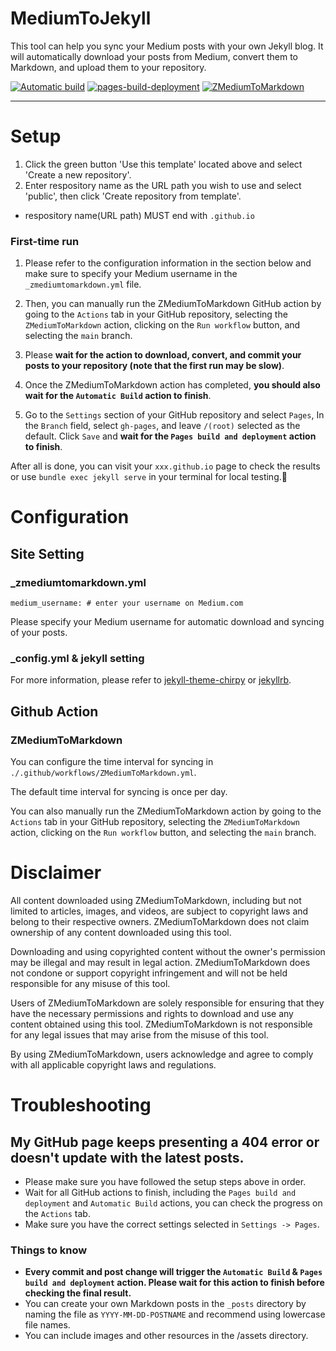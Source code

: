 # MediumToJekyll

This tool can help you sync your Medium posts with your own Jekyll blog. It will automatically download your posts from Medium, convert them to Markdown, and upload them to your repository. 

[![Automatic build](../../actions/workflows/pages-deploy.yml/badge.svg)](../../actions/workflows/pages-deploy.yml)
[![pages-build-deployment](../../actions/workflows/pages/pages-build-deployment/badge.svg)](../../actions/workflows/pages/pages-build-deployment)
[![ZMediumToMarkdown](https://github.com/ZhgChgLi/zhgchgli.github.io/actions/workflows/ZMediumToMarkdown.yml/badge.svg)](https://github.com/ZhgChgLi/zhgchgli.github.io/actions/workflows/ZMediumToMarkdown.yml)

----

# Setup
1. Click the green button 'Use this template' located above and select 'Create a new repository'.
2. Enter respository name as the URL path you wish to use and select 'public', then click 'Create repository from template'.
- respository name(URL path) MUST end with `.github.io`

### First-time run

1. Please refer to the configuration information in the section below and make sure to specify your Medium username in the `_zmediumtomarkdown.yml` file.
2. Then, you can manually run the ZMediumToMarkdown GitHub action by going to the `Actions` tab in your GitHub repository, selecting the `ZMediumToMarkdown` action, clicking on the `Run workflow` button, and selecting the `main` branch.

3. Please **wait for the action to download, convert, and commit your posts to your repository (note that the first run may be slow)**.

4. Once the ZMediumToMarkdown action has completed, **you should also wait for the `Automatic Build` action to finish**.

5. Go to the `Settings` section of your GitHub repository and select `Pages`, In the `Branch` field, select `gh-pages`, and leave `/(root)` selected as the default. Click `Save` and **wait for the `Pages build and deployment` action to finish**.

After all is done, you can visit your `xxx.github.io` page to check the results or use `bundle exec jekyll serve` in your terminal for local testing.🎉

# Configuration

## Site Setting
### _zmediumtomarkdown.yml
```
medium_username: # enter your username on Medium.com
```

Please specify your Medium username for automatic download and syncing of your posts.

### _config.yml & jekyll setting

For more information, please refer to [jekyll-theme-chirpy](https://github.com/cotes2020/jekyll-theme-chirpy/) or [jekyllrb](https://jekyllrb.com).

## Github Action
### ZMediumToMarkdown

You can configure the time interval for syncing in `./.github/workflows/ZMediumToMarkdown.yml`.

The default time interval for syncing is once per day.

You can also manually run the ZMediumToMarkdown action by going to the `Actions` tab in your GitHub repository, selecting the `ZMediumToMarkdown` action, clicking on the `Run workflow` button, and selecting the `main` branch.

# Disclaimer

All content downloaded using ZMediumToMarkdown, including but not limited to articles, images, and videos, are subject to copyright laws and belong to their respective owners. ZMediumToMarkdown does not claim ownership of any content downloaded using this tool.

Downloading and using copyrighted content without the owner's permission may be illegal and may result in legal action. ZMediumToMarkdown does not condone or support copyright infringement and will not be held responsible for any misuse of this tool.

Users of ZMediumToMarkdown are solely responsible for ensuring that they have the necessary permissions and rights to download and use any content obtained using this tool. ZMediumToMarkdown is not responsible for any legal issues that may arise from the misuse of this tool.

By using ZMediumToMarkdown, users acknowledge and agree to comply with all applicable copyright laws and regulations.

# Troubleshooting
## My GitHub page keeps presenting a 404 error or doesn't update with the latest posts.
- Please make sure you have followed the setup steps above in order.
- Wait for all GitHub actions to finish, including the `Pages build and deployment` and `Automatic Build` actions, you can check the progress on the `Actions` tab.
- Make sure you have the correct settings selected in `Settings -> Pages`.

### Things to know
- **Every commit and post change will trigger the `Automatic Build` & `Pages build and deployment` action. Please wait for this action to finish before checking the final result.**
- You can create your own Markdown posts in the `_posts` directory by naming the file as `YYYY-MM-DD-POSTNAME` and recommend using lowercase file names.
- You can include images and other resources in the /assets directory.
